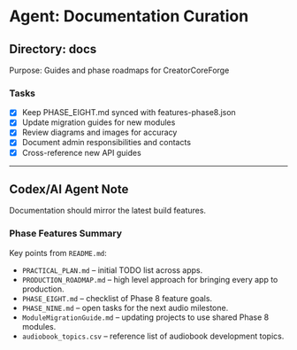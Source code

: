 # Agent: Documentation Curation

## Directory: docs
Purpose: Guides and phase roadmaps for CreatorCoreForge

### Tasks
- [x] Keep PHASE_EIGHT.md synced with features-phase8.json
- [x] Update migration guides for new modules
- [x] Review diagrams and images for accuracy
- [x] Document admin responsibilities and contacts
- [x] Cross-reference new API guides

---

## Codex/AI Agent Note
Documentation should mirror the latest build features.

### Phase Features Summary
Key points from `README.md`:
- `PRACTICAL_PLAN.md` – initial TODO list across apps.
- `PRODUCTION_ROADMAP.md` – high level approach for bringing every app to production.
- `PHASE_EIGHT.md` – checklist of Phase 8 feature goals.
- `PHASE_NINE.md` – open tasks for the next audio milestone.
- `ModuleMigrationGuide.md` – updating projects to use shared Phase 8 modules.
- `audiobook_topics.csv` – reference list of audiobook development topics.

